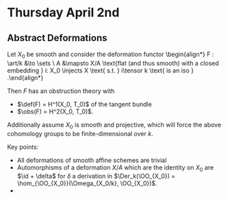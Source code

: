 # Thursday April 2nd

## Abstract Deformations

Let $X_0$ be smooth and consider the deformation functor
\begin{align*}
F : \art/k &\to \sets \\
A &\mapsto X/A \text{flat (and thus smooth) with a closed embedding } i: X_0 \injects X \text{ s.t. } i\tensor k \text{ is an iso }
.\end{align*}

Then $F$ has an obstruction theory with

- $\def(F) = H^1(X_0, T_0)$ of the tangent bundle
- $\obs(F) = H^2(X_0, T_0)$.

Additionally assume $X_0$ is smooth and projective, which will force the above cohomology groups to be finite-dimensional over $k$.

Key points:

- All deformations of smooth affine schemes are trivial
- Automorphisms of a deformation $X/A$ which are the identity on $X_0$ are $\id + \delta$ for $\delta$ a derivation in $\Der_k(\OO_{X_0}) = \hom_{\OO_{X_0}}(\Omega_{X_0/k}, \OO_{X_0})$.
-
